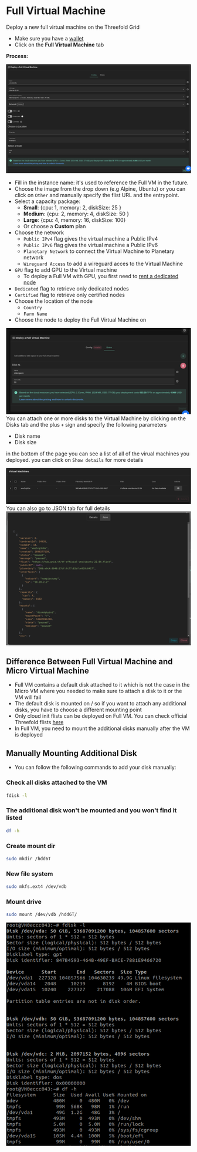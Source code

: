 # Full Virtual Machine

Deploy a new full virtual machine on the Threefold Grid

- Make sure you have a [wallet](./wallet_connector.md)
- Click on the **Full Virtual Machine** tab

**Process:**


![ ](../playground/img/new_vm1.png)

- Fill in the instance name: it's used to reference the Full VM in the future.
- Choose the image from the drop down (e.g Alpine, Ubuntu) or you can click on `Other` and manually specify the flist URL and the entrypoint.
- Select a capacity package:
  - **Small**: {cpu: 1, memory: 2, diskSize: 25 }
  - **Medium**: {cpu: 2, memory: 4, diskSize: 50 }
  - **Large**: {cpu: 4, memory: 16, diskSize: 100}
  - Or choose a **Custom** plan
- Choose the network
  - `Public IPv4` flag gives the virtual machine a Public IPv4
  - `Public IPv6` flag gives the virtual machine a Public IPv6
  - `Planetary Network` to connect the Virtual Machine to Planetary network
  - `Wireguard Access` to add a wireguard acces to the Virtual Machine
- `GPU` flag to add GPU to the Virtual machine
  - To deploy a Full VM with GPU, you first need to [rent a dedicated node](../dashboard/portal/dashboard_portal_dedicated_nodes.md#filter-and-reserve-a-gpu-node)
- `Dedicated` flag to retrieve only dedicated nodes 
- `Certified` flag to retrieve only certified nodes 
- Choose the location of the node
  - `Country`
  - `Farm Name`
- Choose the node to deploy the Full Virtual Machine on 


![ ](../playground/img/new_vm3.png)
You can attach one or more disks to the Virtual Machine by clicking on the Disks tab and the plus `+` sign and specify the following parameters

- Disk name
- Disk size

in the bottom of the page you can see a list of all of the virual machines you deployed. you can click on `Show details` for more details

![ ](../playground/img/new_vm5.png)
You can also go to JSON tab for full details
![ ](../playground/img/weblet_vm6.png)

## Difference Between Full Virtual Machine and Micro Virtual Machine

- Full VM contains a default disk attached to it which is not the case in the Micro VM where you needed to make sure to attach a disk to it or the VM will fail
- The default disk is mounted on / so if you want to attach any additional disks, you have to choose a different mounting point
- Only cloud init flists can be deployed on Full VM. You can check official Threefold flists [here](https://hub.grid.tf/tf-official-vms)
- In Full VM, you need to mount the additional disks manually after the VM is deployed

## Manually Mounting Additional Disk

- You can follow the following commands to add your disk manually:

### Check all disks attached to the VM

```bash
fdisk -l
```

### The additional disk won't be mounted and you won't find it listed

```bash
df -h
```

### Create mount dir

```bash
sudo mkdir /hdd6T
```

### New file system

```bash
sudo mkfs.ext4 /dev/vdb
```

### Mount drive

```bash
sudo mount /dev/vdb /hdd6T/
```

![mounting additional disk](img/fullvm6.png)
